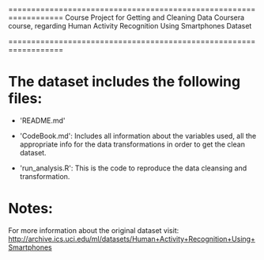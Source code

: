 ==================================================================
Course Project for Getting and Cleaning Data Coursera course,
regarding Human Activity Recognition Using Smartphones Dataset

==================================================================


The dataset includes the following files:
=========================================

- 'README.md'

- 'CodeBook.md': Includes all information about the variables used, all the appropriate info for the data transformations in order to get the clean dataset.

- 'run_analysis.R': This is the code to reproduce the data cleansing and transformation.


Notes: 
======

For more information about the original dataset visit: http://archive.ics.uci.edu/ml/datasets/Human+Activity+Recognition+Using+Smartphones